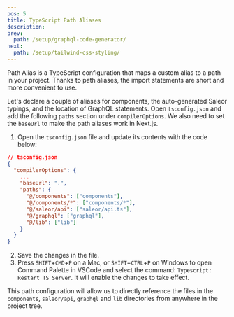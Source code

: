 ```yaml
---
pos: 5
title: TypeScript Path Aliases
description:
prev:
  path: /setup/graphql-code-generator/
next:
  path: /setup/tailwind-css-styling/
---
```


Path Alias is a TypeScript configuration that maps a custom alias to a path in your project. Thanks to path aliases, the import statements are short and more convenient to use.

Let's declare a couple of aliases for components, the auto-generated Saleor typings, and the location of GraphQL statements. Open `tsconfig.json` and add the following `paths` section under `compilerOptions`. We also need to set the `baseUrl` to make the path aliases work in Next.js.

1. Open the `tsconfig.json` file and update its contents with the code below:

```json
// tsconfig.json
{
  "compilerOptions": {
    ...
    "baseUrl": ".",
    "paths": {
      "@/components": ["components"],
      "@/components/*": ["components/*"],
      "@/saleor/api": ["saleor/api.ts"],
      "@/graphql": ["graphql"],
      "@/lib": ["lib"]
    }
  }
}
```

2. Save the changes in the file.
3. Press `SHIFT`+`CMD`+`P` on a Mac, or `SHIFT`+`CTRL`+`P` on Windows to open Command Palette in VSCode and select the command: `Typescript: Restart TS Server`. It will enable the changes to take effect.

This path configuration will allow us to directly reference the files in the `components`, `saleor/api`, `graphql` and `lib` directories from anywhere in the project tree.
